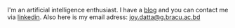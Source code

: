 I'm an artificial intelligence enthusiast. 
I have a [blog](https://jdatta.medium.com) and you can contact me via [linkedin](https://www.linkedin.com/in/joy-datta). 
Also here is my email adress: joy.datta@g.bracu.ac.bd
